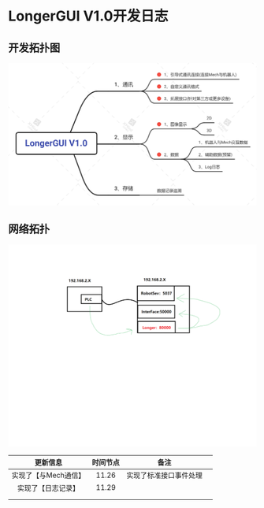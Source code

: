 # LongerGUI V1.0开发日志



## 开发拓扑图

![LongerGUI V1.0](.\resource\image\readme\LongerGUIV1.0.png)



## 网络拓扑

![NetworkTopology](.\resource\image\readme\NetworkTopology.png)

|      更新信息      | 时间节点 |          备注          |      |
| :----------------: | :------: | :--------------------: | ---- |
| 实现了【与Mech通信】 |  11.26   | 实现了标准接口事件处理 |      |
| 实现了【日志记录】    |   11.29       |                        |      |
|                    |          |                        |      |
|                    |          |                        |      |




